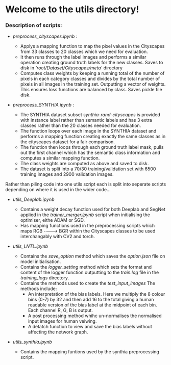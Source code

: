 # Welcome to the utils directory!

### Description of scripts:

 - *preprocess_cityscapes.ipynb* : 
     - Applys a mapping function to map the pixel values in the Cityscapes from 33 classes to 20 classes which we need for evaluation. 
     - It then runs through the label images and performs a similar operation creating ground truth labels for the new classes. Saves to disk in *'root/Dataset/Cityscapes/meta'* directory 
     - Computes class weights by keeping a running total of the number of pixels in each category classes and divides by the total number of pixels in all images in the training set. Outputting a vector of weights. This ensures loss functions are balanced by class. Saves pickle file disk. 

-  *preprocess_SYNTHIA.ipynb* : 
    -  The SYNTHIA dataset subset *synthia-rand-cityscapes* is provided with instance label rather than semantic labels and has 3 extra classes rather than the 20 classes needed for evaluation.
    -  The function loops over each image in the SYNTHIA dataset and performs a mapping function creating exactly the same classes as in the cityscapes dataset for a fair comparison. 
    -  The function then loops through each ground truth label mask, pulls out the first channel which has the semantic class information and computes a similar mapping function. 
    -  The class weights are computed as above and saved to disk.
    -  The dataset is split into a 70/30 training/validation set with 6500 training images and 2900 validation images. 

Rather than piling code into one utils script each is split into seperate scripts depending on where it is used in the wider code... 

- *utils_Deeplab.ipynb*
    - Contains a weight decay function used for both Deeplab and SegNet applied in the *trainer_merger.ipynb* script when initialising the optimiser, eithe ADAM or SGD.
    - Has mapping functions used in the preprocessing scripts which maps RGB ----> BGR within the Cityscapes classes to be used interchangably with CV2 and torch.


- *utils_LNTL.ipynb*
    - Contains the *save_option* method which saves the *option.json* file on model initialisation. 
    - Contains the *logger_setting* method which sets the format and content of the logger function outputting to the *train.log* file in the *training_logs* directory.
    - Contains the methods used to create the *test_input_images* The methods include: 
        - An interpretation of the bias labels. Here we multiply the 8 colour bins (0-7) by 32 and then add 16 to the total giving a human readable version of the bias label at the midpoint of each bin. Each channel R, G, B is output.
        - A post processing method whihc un-normalises the normalised input images for human veiwing. 
        - A detatch function to view and save the bias labels without affecting the network graph. 
    
- *utils_synthia.ipynb*
    - Contains the mapping funtions used by the synthia preprocessing script. 
